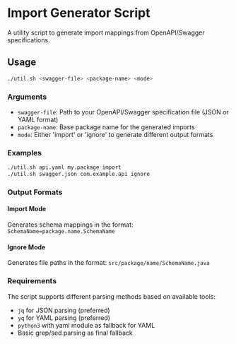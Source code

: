 # Import Generator Script

A utility script to generate import mappings from OpenAPI/Swagger specifications.

## Usage

```bash
./util.sh <swagger-file> <package-name> <mode>
```

### Arguments

- `swagger-file`: Path to your OpenAPI/Swagger specification file (JSON or YAML format)
- `package-name`: Base package name for the generated imports
- `mode`: Either 'import' or 'ignore' to generate different output formats

### Examples

```bash
./util.sh api.yaml my.package import
./util.sh swagger.json com.example.api ignore
```

### Output Formats

#### Import Mode
Generates schema mappings in the format: `SchemaName=package.name.SchemaName`

#### Ignore Mode
Generates file paths in the format: `src/package/name/SchemaName.java`

### Requirements

The script supports different parsing methods based on available tools:
- `jq` for JSON parsing (preferred)
- `yq` for YAML parsing (preferred)
- `python3` with yaml module as fallback for YAML
- Basic grep/sed parsing as final fallback